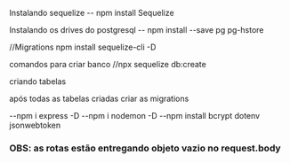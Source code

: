 Instalando sequelize
-- npm install Sequelize

Instalando os drives do postgresql
-- npm install --save pg pg-hstore

//Migrations
npm install sequelize-cli -D

comandos para criar banco 
//npx sequelize db:create

criando tabelas

após todas as tabelas criadas criar as migrations 

--npm i express -D
--npm i nodemon -D
--npm install bcrypt dotenv jsonwebtoken

### OBS: as rotas estão entregando objeto vazio no request.body
